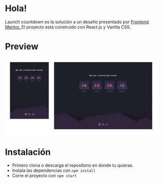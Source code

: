 # Hola! 

Launch countdown es la solución a un desafío presentado por [Frontend Mentor. ](https://www.frontendmentor.io/challenges/launch-countdown-timer-N0XkGfyz-)
El proyecto está construido con React.js y  Vanilla CSS.


# Preview 

![Aplicación desplegada](./preview.jpg)



# Instalación

- Primero clona o descarga el repositorio en donde tu quieras. 
- Instala las dependencias con ``npm install`` 
- Corre el proyecto con ``npm start``